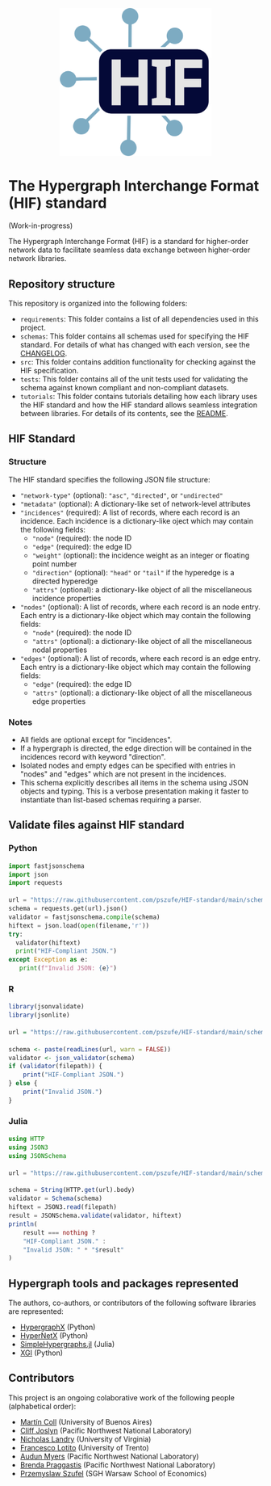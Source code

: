 <p align="center">
  <img src="HIF_logo.svg" alt="Logo" width="300">
</p>

# The Hypergraph Interchange Format (HIF) standard
(Work-in-progress)

The Hypergraph Interchange Format (HIF) is a standard for higher-order network data to facilitate seamless data exchange between higher-order network libraries. 

## Repository structure

This repository is organized into the following folders:

* `requirements`: This folder contains a list of all dependencies used in this project.
* `schemas`: This folder contains all schemas used for specifying the HIF standard. For details of what has changed with each version, see the [CHANGELOG](/schemas/CHANGELOG.md).
* `src`: This folder contains addition functionality for checking against the HIF specification.
* `tests`: This folder contains all of the unit tests used for validating the schema against known compliant and non-compliant datasets.
* `tutorials`: This folder contains tutorials detailing how each library uses the HIF standard and how the HIF standard allows seamless integration between libraries. For details of its contents, see the [README](/tutorials/TUTORIALS.md).

## HIF Standard

### Structure
The HIF standard specifies the following JSON file structure:

* `"network-type"` (optional): `"asc"`, `"directed"`, or `"undirected"`
* `"metadata"` (optional): A dictionary-like set of network-level attributes
* `"incidences"` (required): A list of records, where each record is an incidence. Each incidence is a dictionary-like oject which may contain the following fields:
  * `"node"` (required): the node ID
  * `"edge"` (required): the edge ID
  * `"weight"` (optional): the incidence weight as an integer or floating point number
  * `"direction"` (optional): `"head"` or `"tail"` if the hyperedge is a directed hyperedge
  * `"attrs"` (optional): a dictionary-like object of all the miscellaneous incidence properties
* `"nodes"` (optional): A list of records, where each record is an node entry. Each entry is a dictionary-like object which may contain the following fields:
  * `"node"` (required): the node ID
  * `"attrs"` (optional): a dictionary-like object of all the miscellaneous nodal properties
* `"edges"` (optional): A list of records, where each record is an edge entry. Each entry is a dictionary-like object which may contain the following fields:
  * `"edge"` (required): the edge ID
  * `"attrs"` (optional): a dictionary-like object of all the miscellaneous edge properties

### Notes
* All fields are optional except for "incidences". 
* If a hypergraph is directed, the edge direction will be contained in the incidences record with keyword "direction".
* Isolated nodes and empty edges can be specified with entries in "nodes" and "edges" which are not present in the incidences.
* This schema explicitly describes all items in the schema using JSON objects and typing. This is a verbose presentation making it faster to instantiate than list-based schemas requiring a parser.

## Validate files against HIF standard

### Python
```python
import fastjsonschema
import json
import requests

url = "https://raw.githubusercontent.com/pszufe/HIF-standard/main/schemas/schema.json"
schema = requests.get(url).json()
validator = fastjsonschema.compile(schema)
hiftext = json.load(open(filename,'r'))
try:
  validator(hiftext)
  print("HIF-Compliant JSON.")
except Exception as e:
   print(f"Invalid JSON: {e}")
```

### R
```R
library(jsonvalidate)
library(jsonlite)

url = "https://raw.githubusercontent.com/pszufe/HIF-standard/main/schemas/schema.json"

schema <- paste(readLines(url, warn = FALSE))
validator <- json_validator(schema)
if (validator(filepath)) {
    print("HIF-Compliant JSON.")
} else {
    print("Invalid JSON.")
}
```

### Julia
```julia
using HTTP
using JSON3
using JSONSchema

url = "https://raw.githubusercontent.com/pszufe/HIF-standard/main/schemas/schema.json"

schema = String(HTTP.get(url).body)
validator = Schema(schema)
hiftext = JSON3.read(filepath)
result = JSONSchema.validate(validator, hiftext)
println(
    result === nothing ?
    "HIF-Compliant JSON." :
    "Invalid JSON: " * "$result"
)
```

## Hypergraph tools and packages represented

The authors, co-authors, or contributors of the following software libraries are represented:
* [HypergraphX](https://github.com/HGX-Team/hypergraphx) (Python)
* [HyperNetX](https://github.com/pnnl/HyperNetX) (Python)
* [SimpleHypergraphs.jl](https://github.com/pszufe/SimpleHypergraphs.jl) (Julia)
* [XGI](https://github.com/xgi-org/xgi) (Python)

## Contributors
This project is an ongoing colaborative work of the following people (alphabetical order):
* [Martín Coll](https://github.com/colltoaction)  (University of Buenos Aires)
* [Cliff Joslyn](https://www.pnnl.gov/people/cliff-joslyn) (Pacific Northwest National Laboratory)
* [Nicholas Landry](https://nwlandry.com/) (University of Virginia)
* [Francesco Lotito](https://scholar.google.it/citations?user=_r_zQAwAAAAJ&hl=en) (University of Trento)
* [Audun Myers](https://www.audunmyers.com/) (Pacific Northwest National Laboratory) 
* [Brenda Praggastis](https://www.pnnl.gov/people/brenda-praggastis)  (Pacific Northwest National Laboratory)
* [Przemyslaw Szufel](https://szufel.pl/) (SGH Warsaw School of Economics)

